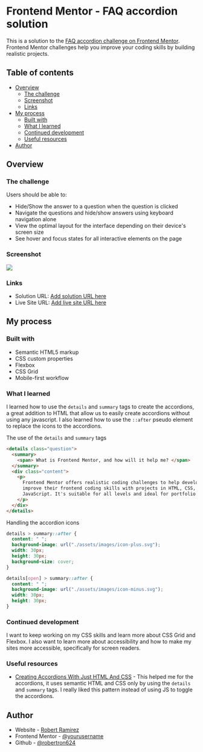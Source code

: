 # Frontend Mentor - FAQ accordion solution

This is a solution to the [FAQ accordion challenge on Frontend Mentor](https://www.frontendmentor.io/challenges/faq-accordion-wyfFdeBwBz). Frontend Mentor challenges help you improve your coding skills by building realistic projects.

## Table of contents

- [Overview](#overview)
  - [The challenge](#the-challenge)
  - [Screenshot](#screenshot)
  - [Links](#links)
- [My process](#my-process)
  - [Built with](#built-with)
  - [What I learned](#what-i-learned)
  - [Continued development](#continued-development)
  - [Useful resources](#useful-resources)
- [Author](#author)

## Overview

### The challenge

Users should be able to:

- Hide/Show the answer to a question when the question is clicked
- Navigate the questions and hide/show answers using keyboard navigation alone
- View the optimal layout for the interface depending on their device's screen size
- See hover and focus states for all interactive elements on the page

### Screenshot

![](./screenshot.jpg)

### Links

- Solution URL: [Add solution URL here](https://github.com/Robertron624/faq-accordion-newest)
- Live Site URL: [Add live site URL here](https://your-live-site-url.com)

## My process

### Built with

- Semantic HTML5 markup
- CSS custom properties
- Flexbox
- CSS Grid
- Mobile-first workflow

### What I learned

I learned how to use the `details` and `summary` tags to create the accordions, a great addition to HTML that allow us to easily create accordions without using any javascript. I also learned how to use the `::after` pseudo element to replace the icons to the accordions.


The use of the `details` and `summary` tags
```html
<details class="question">
  <summary>
    <span> What is Frontend Mentor, and how will it help me? </span>
  </summary>
  <div class="content">
    <p>
      Frontend Mentor offers realistic coding challenges to help developers
      improve their frontend coding skills with projects in HTML, CSS, and
      JavaScript. It's suitable for all levels and ideal for portfolio building.
    </p>
  </div>
</details>
```

Handling the accordion icons
```css
details > summary::after {
  content: " ";
  background-image: url("./assets/images/icon-plus.svg");
  width: 30px;
  height: 30px;
  background-size: cover;
}

details[open] > summary::after {
  content: " ";
  background-image: url("./assets/images/icon-minus.svg");
  width: 30px;
  height: 30px;
}
```

### Continued development

I want to keep working on my CSS skills and learn more about CSS Grid and Flexbox. I also want to learn more about accessibility and how to make my sites more accessible, specifically for screen readers.

### Useful resources

- [Creating Accordions With Just HTML And CSS](https://blog.openreplay.com/creating-accordions-with-just-html-and-css/) - This helped me for the accordions, it uses semantic HTML and CSS only by using the `details` and `summary` tags. I really liked this pattern instead of using JS to toggle the accordions.

## Author

- Website - [Robert Ramirez](https://robert-ramirez.co)
- Frontend Mentor - [@yourusername](https://www.frontendmentor.io/profile/Robertron624)
- Github - [@robertron624](https://github.com/Robertron624)
